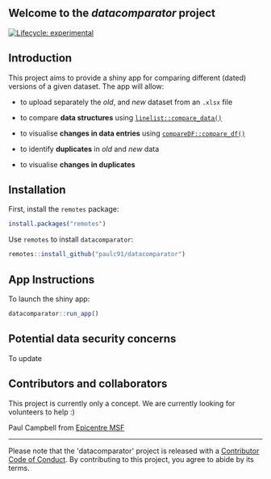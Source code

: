 
## Welcome to the *datacomparator* project

<!-- badges: start -->
  [![Lifecycle: experimental](https://img.shields.io/badge/lifecycle-experimental-orange.svg)](https://www.tidyverse.org/lifecycle/#experimental)
<!-- badges: end -->

## Introduction

This project aims to provide a shiny app for comparing different (dated)
versions of a given dataset. The app will allow:

* to upload separately the *old*, and *new* dataset from an `.xlsx` file

* to compare **data structures** using [`linelist::compare_data()`](https://www.repidemicsconsortium.org/linelist/reference/compare_data.html)

* to visualise **changes in data entries** using [`compareDF::compare_df()`](https://github.com/alexsanjoseph/compareDF)

* to identify **duplicates** in *old* and *new* data

* to visualise **changes in duplicates**

## Installation

First, install the `remotes` package:

```r
install.packages("remotes")
```

Use `remotes` to install `datacomparator`:

```r
remotes::install_github("paulc91/datacomparator")
```

## App Instructions

To launch the shiny app:

```r
datacomparator::run_app()
```

## Potential data security concerns

To update

## Contributors and collaborators

This project is currently only a concept. We are currently looking for
volunteers to help :)

Paul Campbell from [Epicentre MSF](https://epicentre.msf.org/en/acceuil)

---
 
Please note that the 'datacomparator' project is released with a
[Contributor Code of Conduct](CODE_OF_CONDUCT.md).
By contributing to this project, you agree to abide by its terms.
